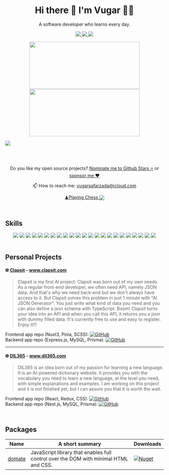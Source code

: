 <h1 align="center">
  Hi there 👋 I'm Vugar 👨‍💻
</h1>

<p align="center">
  A software developer who learns every day.
</p>

<p align="center">
  <a href="https://github.com/sponsors/vugarsafarzada">
    <img src="https://img.shields.io/badge/sponsor-30363D?style=for-the-badge&logo=GitHub-Sponsors&logoColor=#white" />        
  </a>
  <a href="https://www.linkedin.com/in/vugar-safarzada/">
    <img src="https://img.shields.io/badge/linkedin-%230077B5.svg?&style=for-the-badge&logo=linkedin&logoColor=white" />
  </a>
  <a href="https://leetcode.com/u/vugarsafarzada/">
    <img src="https://img.shields.io/badge/-LeetCode-FFA116?style=for-the-badge&logo=LeetCode&logoColor=black" />
  </a>
</p>

<p align="center">
  <img src="https://github-readme-stats.vercel.app/api?username=vugarsafarzada&show_icons=true&count_private=true&theme=dark" width="350" height="150">
  <img src="https://github-readme-stats.vercel.app/api/top-langs/?username=vugarsafarzada&layout=compact&theme=dark" width="350" height="150"/>
</a>

![](https://komarev.com/ghpvc/?username=itsmanojb)
</p>

<br/>
<br/>

<p align="center">
  Do you like my open source projects? <a href="https://stars.github.com/nominate/">Nominate me to Github Stars ⭐</a> or <a href="https://github.com/sponsors/vugarsafarzada">sponsor me ❤️</a>
</p>

<p align="center">
  📫 How to reach me: <a href="mailto:vugarsafarzada@icloud.com">vugarsafarzada@icloud.com</a>
</p>


<p align='center'>
  <a href='https://www.chess.com/member/VugaSafarzada'>♟Playing Chess
<img align='center' src='https://img.shields.io/badge/dynamic/json?logo=chessdotcom&label=rating&query=%24.chess_rapid.last.rating&url=https%3A%2F%2Fapi.chess.com%2Fpub%2Fplayer%2FVugaSafarzada%2Fstats'/></a>
  </p>


<br/>

## Skills

<div align="center">
  <img src="https://img.shields.io/badge/TypeScript-007ACC?logo=typescript&logoColor=white" />
  <img src="https://img.shields.io/badge/JavaScript-F7DF1E?logo=javascript&logoColor=000" />
  <img src="https://img.shields.io/badge/React-%2320232a.svg?logo=react&logoColor=%2361DAFB" />
  <img src="https://img.shields.io/badge/Redux-764ABC?logo=redux&logoColor=fff" />
  <img src="https://img.shields.io/badge/Next.js-black?logo=next.js&logoColor=white" />
  <img src="https://img.shields.io/badge/Vue.js-4FC08D?logo=vuedotjs&logoColor=fff" />
  <img src="https://img.shields.io/badge/Nuxt-002E3B?logo=nuxt&logoColor=#00DC82" />
  <img src="https://img.shields.io/badge/Vite-646CFF?logo=vite&logoColor=fff" />
  <img src="https://img.shields.io/badge/HTML-%23E34F26.svg?logo=html5&logoColor=white" />
  <img src="https://img.shields.io/badge/CSS-639?logo=css&logoColor=fff" />
  <img src="https://img.shields.io/badge/Sass-C69?logo=sass&logoColor=fff" />
  <img src="https://img.shields.io/badge/Tailwind%20CSS-%2338B2AC.svg?logo=tailwind-css&logoColor=white" />
  <img src="https://img.shields.io/badge/Bootstrap-7952B3?logo=bootstrap&logoColor=fff" />
  <img src="https://img.shields.io/badge/Cypress-69D3A7?logo=cypress&logoColor=fff" />
  <img src="https://img.shields.io/badge/Docker-2496ED?logo=docker&logoColor=fff" />
  <img src="https://img.shields.io/badge/Node.js-6DA55F?logo=node.js&logoColor=white" />
  <img src="https://img.shields.io/badge/Express.js-%23404d59.svg?logo=express&logoColor=%2361DAFB" />
  <img src="https://img.shields.io/badge/Nest.js-%23E0234E.svg?logo=nestjs&logoColor=white" />
  <img src="https://img.shields.io/badge/Prisma-2D3748?logo=prisma&logoColor=white" />
  <img src="https://img.shields.io/badge/Sequelize-52B0E7?logo=sequelize&logoColor=fff" />
  <img src="https://img.shields.io/badge/MySQL-4479A1?logo=mysql&logoColor=fff" />
  <img src="https://img.shields.io/badge/MongoDB-%234ea94b.svg?logo=mongodb&logoColor=white" />
  <img src="https://img.shields.io/badge/Python-3776AB?logo=python&logoColor=fff" />
</div>

<br/>

## Personal Projects

#### 🌐 [Clapsit](https://clapsit.com) - www.clapsit.com
> Clapsit is my first AI project. Clapsit was born out of my own needs. As a regular front-end developer, we often need API, namely JSON data. And that's why we need back-end but we don't always have access to it. But Clapsit solves this problem in just 1 minute with "AI JSON Generator". You just write what kind of data you need and you can also define a json schema with TypeScript. Boom! Clapsit turns your idea into an API and when you call this API, it returns you a json with dummy filled data. It's currently free to use and easy to register. Enjoy it!!!
> 
Frontend app repo (Nuxt3, Pinia, SCSS): [![GitHub](https://img.shields.io/badge/GitHub-%23121011.svg?logo=github&logoColor=white)](https://github.com/org-project-27/clapsit-web-app)\
Backend app repo (Express.js, MySQL, Prisma): [![GitHub](https://img.shields.io/badge/GitHub-%23121011.svg?logo=github&logoColor=white)](https://github.com/org-project-27/clapsit-main-server)

---

#### 🌐 [DIL365](https://dil365.com) - www.dil365.com
> DIL365 is an idea born out of my passion for learning a new language. It is an AI-powered dictionary website. It provides you with the vocabulary you need to learn a new language, at the level you need, with simple explanations and examples. I am working on this project and it is not finished yet, but I can assure you that it is worth the wait.
> 
Frontend app repo (React, Redux, CSS): [![GitHub](https://img.shields.io/badge/GitHub-%23121011.svg?logo=github&logoColor=white)](https://github.com/dil365/dil365-web-app)\
Backend app repo (Nest.js, MySQL, Prisma): [![GitHub](https://img.shields.io/badge/GitHub-%23121011.svg?logo=github&logoColor=white)](https://github.com/dil365/dil365-main-server)

<br>

## Packages


| Name                 | A short summary                              | Downloads |
| -------------------- | -------------------------------------------- | --------- |
| [domate](https://github.com/vugarsafarzada/domate) | JavaScript library that enables full control over the DOM with minimal HTML and CSS.  | [![Nuget](https://img.shields.io/npm/dt/domate)](https://www.nuget.org/packages/domate) |

  

